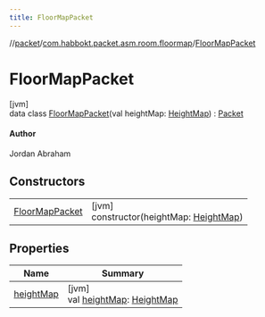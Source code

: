 ```yaml
---
title: FloorMapPacket
---
```

//[packet](../../../index.html)/[com.habbokt.packet.asm.room.floormap](../index.html)/[FloorMapPacket](index.html)



# FloorMapPacket



[jvm]\
data class [FloorMapPacket](index.html)(val heightMap: [HeightMap](../../../../api/api/com.habbokt.api.map/-height-map/index.html)) : [Packet](../../../../api/api/com.habbokt.api.packet/-packet/index.html)

#### Author



Jordan Abraham



## Constructors


| | |
|---|---|
| [FloorMapPacket](-floor-map-packet.html) | [jvm]<br>constructor(heightMap: [HeightMap](../../../../api/api/com.habbokt.api.map/-height-map/index.html)) |


## Properties


| Name | Summary |
|---|---|
| [heightMap](height-map.html) | [jvm]<br>val [heightMap](height-map.html): [HeightMap](../../../../api/api/com.habbokt.api.map/-height-map/index.html) |

